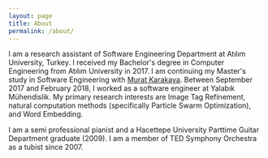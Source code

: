 ```yaml
---
layout: page
title: About
permalink: /about/
---
```


I am a research assistant of Software Engineering Department at Atılım University, Turkey. I received my Bachelor's degree in Computer Engineering from Atılım University in 2017. I am continuing my Master's study in Software Engineering with [Murat Karakaya](http://user.atilim.edu.tr/~murat.karakaya/). Between September 2017 and February 2018, I worked as a software engineer at Yalabık Mühendislik. My primary research interests are Image Tag Refinement, natural computation methods (specifically Particle Swarm Optimization), and Word Embedding.

I am a semi professional pianist and a Hacettepe University Parttime Guitar Department graduate (2009). I am a member of TED Symphony Orchestra as a tubist since 2007.

